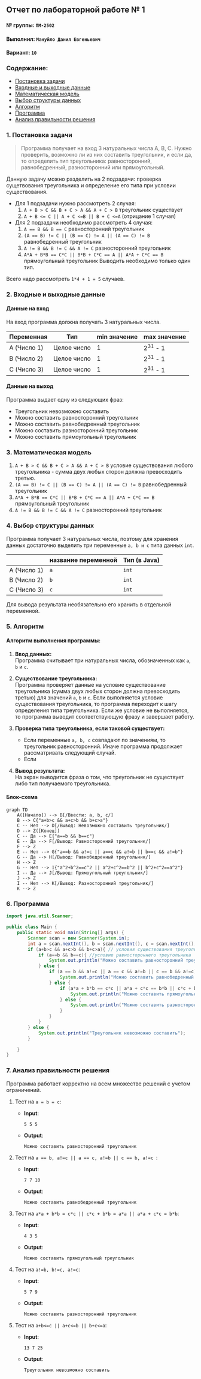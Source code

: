 ## Отчет по лабораторной работе № 1

#### № группы: `ПМ-2502`

#### Выполнил: `Мануйло Данил Евгеньевич`

#### Вариант: `10`

### Cодержание:

- [Постановка задачи](#1-постановка-задачи)
- [Входные и выходные данные](#2-входные-и-выходные-данные)
- [Математическая модель](#3-выбор-структуры-данных)
- [Выбор структуры данных](#4-выбор-структуры-данных)
- [Алгоритм](#5-алгоритм)
- [Программа](#6-программа)
- [Анализ правильности решения](#7-анализ-правильности-решения)

### 1. Постановка задачи

> Программа получает на вход 3 натуральных числа A, B, C. Нужно проверить, возможно ли из них составить треугольник, и если
> да, то определить тип треугольника: равносторонний, равнобедренный, разносторонний или прямоугольный.

Данную задачу можно разделить на 2 подзадачи: проверка сущетвования треугольника и определение его типа при условии существования.

- Для 1 подзадачи нужно рассмотреть 2 случая:
    1. `A + B > C && B + C > A && A + C > B` треугольник существует
    2. `A + B <= C || A + C <=B || B + C <=A` (отрицание 1 случая)
- Для 2 подзадачи необходимо рассмотреть 4 случая:
    1. `A == B && B == C` равносторонний треугольник
    2. `(A == B) != C || (B == C) != A || (A == C) != B` равнобедренный треугольник
    3. `A != B && B != C && A != C` разносторонний треугольник
    4. `A*A + B*B == C*C || B*B + C*C == A || A*A + C*C == B` прямоугольный треугольник
  Выводить необходимо только один тип.

Всего надо рассмотреть `1*4 + 1 = 5` случаев.

### 2. Входные и выходные данные

#### Данные на вход

На вход программа должна получать 3 натуральных числа.

| Переменная  |     Тип     | min значение    |    max значение    |
|-------------|-------------|-----------------|--------------------|
| A (Число 1) | Целое число |        1        | 2<sup>31</sup> - 1 |
| B (Число 2) | Целое число |        1        | 2<sup>31</sup> - 1 |
| C (Число 3) | Целое число |        1        | 2<sup>31</sup> - 1 |

#### Данные на выход

Программа выдает одну из следующих фраз:
- Треугольник невозможно составить
- Можно составить равносторонний треугольник
- Можно составить равнобедренный треугольник
- Можно составить разносторонний треугольник
- Можно составить прямоугольный треугольник

### 3. Математическая модель

1. `A + B > C && B + C > A && A + C > B` условие существования любого треугольника - сумма двух любых сторон должна превосходить третью.
2. `(A == B) != C || (B == C) != A || (A == C) != B` равнобедренный треугольник
3. `A*A + B*B == C*C || B*B + C*C == A || A*A + C*C == B` прямоугольный треугольник
4. `A != B && B != C && A != C` разносторонний треугольник

### 4. Выбор структуры данных

Программа получает 3 натуральных числа, поэтому для хранения данных достаточно выделить три переменные `a, b и c` типа данных `int`.

|             | название переменной | Тип (в Java) | 
|-------------|---------------------|--------------|
| A (Число 1) | `a`                 |    `int`     |
| B (Число 2) | `b`                 |    `int`     | 
| C (Число 3) | `c`                 |    `int`     | 

Для вывода результата необязательно его хранить в отдельной переменной.

### 5. Алгоритм

#### Алгоритм выполнения программы:

1. **Ввод данных:**  
   Программа считывает три натуральных числа, обозначенных как `a`, `b` и `c`.

2. **Существование треугольника:**  
   Программа проверяет данные на условие существование треугольника (сумма двух любых сторон должна превосходить третью) для значений `a`, `b` и `c`. Если выполняется условие существования треугольника, то программа переходит к шагу определения типа треугольника. Если же условие не выполняется, то программа выводит соответствующую фразу и завершает работу.

3. **Проверка типа треугольника, если таковой существует:**
    - Если переменные `a, b, c` совпадают по значениям, то треугольник равносторонний. Иначе программа продолжает рассматривать следующий случай.
    - Если

4. **Вывод результата:**  
   На экран выводится фраза о том, что треугольник не существует либо тип получаемого треугольника.

#### Блок-схема

```mermaid
graph TD
    A([Начало]) --> B[/Ввести: a, b, c/]
    B --> C{"a+b>c && a+c>b && b+c>a"}
    C -- Нет --> D[/Вывод: Невозможно составить треугольник/]
    D --> Z([Конец])
    C -- Да --> E{"a==b && b==c"}
    E -- Да --> F[/Вывод: Равносторонний треугольник/]
    F --> Z
    E -- Нет --> G{"a==b && a!=c || a==c && a!=b || b==c && a!=b"}
    G -- Да --> H[/Вывод: Равнобедренный треугольник/]
    H --> Z
    G -- Нет --> I{"a^2+b^2==c^2 || a^2+c^2==b^2 || b^2+c^2==a^2"}
    I -- Да --> J[/Вывод: Прямоугольный треугольник/]
    J --> Z
    I -- Нет --> K[/Вывод: Разносторонний треугольник/]
    K --> Z

```

### 6. Программа

```java
import java.util.Scanner;

public class Main {
    public static void main(String[] args) {
        Scanner scan = new Scanner(System.in);
        int a = scan.nextInt(), b = scan.nextInt(), c = scan.nextInt(); // ввод длин отрезков
        if (a+b>c && a+c>b && b+c>a){ // условия существования треугольника
            if (a==b && b==c){ //условие равностороннего треугольника
                System.out.println("Можно составить равносторонний треугольник");
            } else {
                if (a == b && a!=c || a == c && a!=b || c == b && a!=c) { //условие для равнобедренного треугольника
                    System.out.println("Можно составить равнобедренный треугольник");
                } else {
                    if (a*a + b*b == c*c || a*a + c*c == b*b || c*c + b*b == a*a){//проверка на прямоугольность
                        System.out.println("Можно составить прямоугольный треугольник");
                    } else {
                        System.out.println("Можно составить разносторонний треугольник");
                    }
                }
            }
        } else {
            System.out.println("Треугольник невозможно составить");
        }

    }
}

```

### 7. Анализ правильности решения

Программа работает корректно на всем множестве решений с учетом ограничений.

1. Тест на `a = b = c`:

    - **Input**:
        ```
        5 5 5
        ```

    - **Output**:
        ```
        Можно составить равносторонний треугольник
        ```

2. Тест на `a == b, a!=c || a == c, a!=b || c == b, a!=c `:

    - **Input**:
        ```
        7 7 10
        ```

    - **Output**:
        ```
        Можно составить равнобедренный треугольник
        ```

3. Тест на `a*a + b*b = c*c || c*c + b*b = a*a || a*a + c*c = b*b`:

    - **Input**:
        ```
        4 3 5
        ```

    - **Output**:
        ```
        Можно составить прямоугольный треугольник
        ```

4. Тест на `a!=b, b!=c, a!=c`:

    - **Input**:
        ```
        5 7 9
        ```

    - **Output**:
        ```
        Можно составить разносторонний треугольник
        ```
5. Тест на `a+b<=c || a+c<=b || b+c<=a`:

    - **Input**:
        ```
        13 7 25
        ```

    - **Output**:
        ```
        Треугольник невозможно составить
        ```
